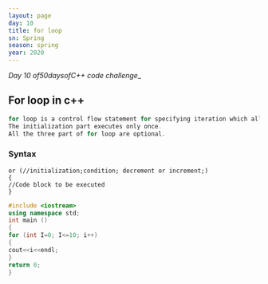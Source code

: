 ```yaml
---
layout: page
day: 10
title: for loop
sn: Spring
season: spring
year: 2020
---
```

*Day 10 of50daysofC++ code challenge*_

## For loop in c++
```cpp
for loop is a control flow statement for specifying iteration which allows code to be executed repeatedly. In a for loop there are three parts namely initialization, condition and increment or decrement.
The initialization part executes only once.
All the three part of for loop are optional.
```

### Syntax

```
or (//initialization;condition; decrement or increment;)
{
//Code block to be executed
}
```

```cpp
#include <iostream>
using namespace std;
int main ()
{
for (int I=0; I<=10; i++)
{
cout<<i<<endl;
}
return 0;
}

```